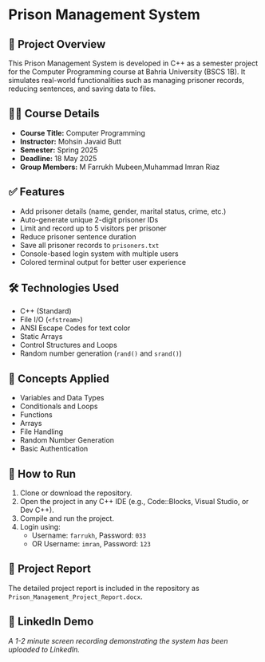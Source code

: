 # Prison Management System

## 📘 Project Overview

This Prison Management System is developed in C++ as a semester project for the Computer Programming course at Bahria University (BSCS 1B). It simulates real-world functionalities such as managing prisoner records, reducing sentences, and saving data to files.

## 👨‍🏫 Course Details

- **Course Title:** Computer Programming  
- **Instructor:** Mohsin Javaid Butt  
- **Semester:** Spring 2025  
- **Deadline:** 18 May 2025  
- **Group Members:** M Farrukh Mubeen,Muhammad Imran Riaz

## ✅ Features

- Add prisoner details (name, gender, marital status, crime, etc.)
- Auto-generate unique 2-digit prisoner IDs
- Limit and record up to 5 visitors per prisoner
- Reduce prisoner sentence duration
- Save all prisoner records to `prisoners.txt`
- Console-based login system with multiple users
- Colored terminal output for better user experience

## 🛠 Technologies Used

- C++ (Standard)
- File I/O (`<fstream>`)
- ANSI Escape Codes for text color
- Static Arrays
- Control Structures and Loops
- Random number generation (`rand()` and `srand()`)

## 🧠 Concepts Applied

- Variables and Data Types
- Conditionals and Loops
- Functions
- Arrays
- File Handling
- Random Number Generation
- Basic Authentication

## 📁 How to Run

1. Clone or download the repository.
2. Open the project in any C++ IDE (e.g., Code::Blocks, Visual Studio, or Dev C++).
3. Compile and run the project.
4. Login using:
   - Username: `farrukh`, Password: `033`
   - OR Username: `imran`, Password: `123`
   
## 📄 Project Report

The detailed project report is included in the repository as `Prison_Management_Project_Report.docx`.

## 🎥 LinkedIn Demo

_A 1-2 minute screen recording demonstrating the system has been uploaded to LinkedIn._

